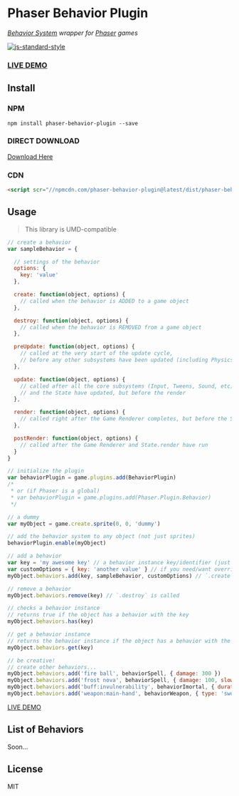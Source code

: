 # Phaser Behavior Plugin

*[Behavior System](https://github.com/luizbills/behavior-system) wrapper for [Phaser](http://phaser.io/) games*

[![js-standard-style](https://cdn.rawgit.com/feross/standard/master/badge.svg)](https://github.com/feross/standard)

### [LIVE DEMO](http://codepen.io/luizbills/pen/MKGLqZ?editors=0010)

## Install

### NPM

`npm install phaser-behavior-plugin --save`

### DIRECT DOWNLOAD

[Download Here](https://github.com/luizbills/phaser-behavior-plugin/tree/master/dist)

### CDN

```html
<script scr="//npmcdn.com/phaser-behavior-plugin@latest/dist/phaser-behavior-plugin.js"></script>
```

## Usage

> This library is UMD-compatible

```js
// create a behavior
var sampleBehavior = {

  // settings of the behavior
  options: {
    key: 'value'
  },

  create: function(object, options) {
    // called when the behavior is ADDED to a game object
  },

  destroy: function(object, options) {
    // called when the behavior is REMOVED from a game object
  },

  preUpdate: function(object, options) {
    // called at the very start of the update cycle,
    // before any other subsystems have been updated (including Physics)
  },

  update: function(object, options) {
    // called after all the core subsystems (Input, Tweens, Sound, etc)
    // and the State have updated, but before the render
  },

  render: function(object, options) {
    // called right after the Game Renderer completes, but before the State.render
  },

  postRender: function(object, options) {
    // called after the Game Renderer and State.render have run
  }
}

// initialize the plugin
var behaviorPlugin = game.plugins.add(BehaviorPlugin)
/*
 * or (if Phaser is a global)
 * var behaviorPlugin = game.plugins.add(Phaser.Plugin.Behavior)
 */

// a dummy
var myObject = game.create.sprite(0, 0, 'dummy')

// add the behavior system to any object (not just sprites)
behaviorPlugin.enable(myObject)

// add a behavior
var key = 'my awesome key' // a behavior instance key/identifier (just need be unique)
var customOptions = { key: 'another value' } // if you need/want overrides the default options of the behavior (optional)
myObject.behaviors.add(key, sampleBehavior, customOptions) // `.create` is called

// remove a behavior
myObject.behaviors.remove(key) // `.destroy` is called

// checks a behavior instance
// returns true if the object has a behavior with the key
myObject.behaviors.has(key)

// get a behavior instance
// returns the behavior instance if the object has a behavior with the key, otherwise `undefined`
myObject.behaviors.get(key)

// be creative!
// create other behaviors...
myObject.behaviors.add('fire ball', behaviorSpell, { damage: 300 })
myObject.behaviors.add('frost nova', behaviorSpell, { damage: 100, slow: 0.4 })
myObject.behaviors.add('buff:invulnerability', behaviorImortal, { duration: 15 })
myObject.behaviors.add('weapon:main-hand', behaviorWeapon, { type: 'sword', damage: 120 })
```

[LIVE DEMO](http://codepen.io/luizbills/pen/MKGLqZ?editors=0010)

## List of Behaviors

Soon...

<!--
| Behavior | Description |
|---|---|
| [Bullet](#) | description here |
-->

## License

MIT
